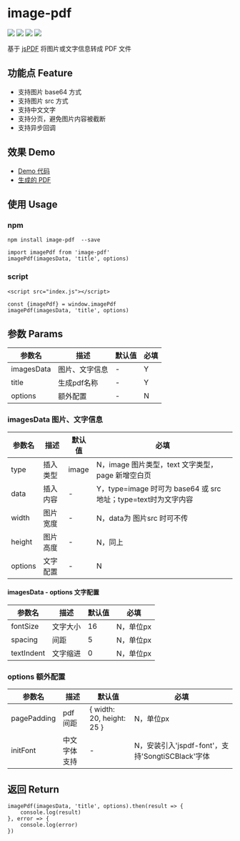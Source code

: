 # image-pdf

![](https://flat.badgen.net/npm/v/image-pdf)
![](https://flat.badgen.net/bundlephobia/minzip/image-pdf)
![](https://flat.badgen.net/npm/license/image-pdf)
![](https://flat.badgen.net/npm/dt/image-pdf)

基于 [jsPDF](https://github.com/parallax/jsPDF) 将图片或文字信息转成 PDF 文件

## 功能点 Feature
* 支持图片 base64 方式
* 支持图片 src 方式
* 支持中文文字
* 支持分页，避免图片内容被截断
* 支持异步回调

## 效果 Demo
* [Demo 代码](https://github.com/hollton/image-pdf/blob/master/src/App.js)
* [生成的 PDF](https://pan.baidu.com/s/17CJ2IBCLCSLdmnxcEud9Tg)

## 使用 Usage

### npm
```
npm install image-pdf  --save

import imagePdf from 'image-pdf'
imagePdf(imagesData, 'title', options)
```

### script
```
<script src="index.js"></script>

const {imagePdf} = window.imagePdf
imagePdf(imagesData, 'title', options)
```

## 参数 Params

| 参数名      | 描述           | 默认值 | 必填 |
| ---------- | --------        | ----- | --- |
| imagesData | 图片、文字信息  |   -   | Y |
| title      | 生成pdf名称    |   -    | Y |
| options    | 额外配置       |   -   | N |

### imagesData 图片、文字信息
| 参数名  | 描述      | 默认值 | 必填 |
| ------- | --------  | ----- | --- |
| type    | 插入类型  | image | N，image 图片类型，text 文字类型，page 新增空白页 |
| data    | 插入内容  |   -   | Y，type=image 时可为 base64 或 src 地址；type=text时为文字内容 |
| width   | 图片宽度  |   -   | N，data为 图片src 时可不传 |
| height  | 图片高度  |   -   | N，同上 |
| options | 文字配置  |   -   | N |

#### imagesData - options 文字配置
| 参数名      | 描述     | 默认值 | 必填     |
| ----------- | -------- | ----- | --------- |
| fontSize    | 文字大小 | 16    | N，单位px |
| spacing    | 间距     |   5   | N，单位px |
| textIndent | 文字缩进 |   0   | N，单位px |

### options 额外配置
| 参数名      | 描述         | 默认值                    | 必填 |
| ----------- | ------------ | ------------------------- | --- |
| pagePadding | pdf 间距     | { width: 20, height: 25 } | N，单位px |
| initFont    | 中文字体支持 |              -            | N，安装引入'jspdf-font'，支持'SongtiSCBlack'字体 |

## 返回 Return
```
imagePdf(imagesData, 'title', options).then(result => {
    console.log(result)
}, error => {
    console.log(error)
})
```
